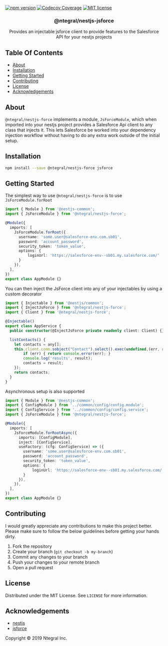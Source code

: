 [![npm version](http://img.shields.io/npm/v/@ntegral/nestjs-jsforce.svg)](https://www.npmjs.com/package/@ntegral/nestjs-force)
[![Codecov Coverage](https://img.shields.io/codecov/c/github/ntegral/nestjs-jsforce/master.svg?style=flat-square)](https://codecov.io/gh/ntegral/nestjs-jsforce)
[![MIT license](http://img.shields.io/badge/license-MIT-brightgreen.svg)](http://opensource.org/licenses/MIT)


<p align="center">
  <h3 align="center">
    @ntegral/nestjs-jsforce
  </h3>

  <p align="center">
    Provides an injectable jsforce client to provide features to the Salesforce API for your nestjs projects
  </p>
</p>

## Table Of Contents

- [About](#about)
- [Installation](#installation)
- [Getting Started](#getting-started)
- [Contributing](#contributing)
- [License](#license)
- [Acknowledgements](#acknowledgements)

## About

`@ntegral/nestjs-force` implements a module, `JsForceModule`, which when imported into
your nestjs project provides a Salesforce Api client to any class that injects it. This
lets Salesforce be worked into your dependency injection workflow without having to
do any extra work outside of the initial setup.

## Installation

```bash
npm install --save @ntegral/nestjs-force jsforce
```

## Getting Started

The simplest way to use `@ntegral/nestjs-force` is to use `JsForceModule.forRoot`

```typescript
import { Module } from '@nestjs-common';
import { JsForceModule } from '@ntegral/nestjs-force';

@Module({
  imports: [
    JsForceModule.forRoot({
      username: 'some.user@salesforce-env.com.sb01',
      password: 'account_password',
      security_token: 'token_value',
      options: {
          loginUrl: 'https://salesforce-env--sb01.my.salesforce.com/'
      }
    }),
  ],
})
export class AppModule {}
```

You can then inject the JsForce client into any of your injectables by using a
custom decorator

```typescript
import { Injectable } from '@nestjs/common';
import { InjectJsForce } from '@ntegral/nestjs-force';
import { Client } from '@ntegral/nestjs-force';

@Injectable()
export class AppService {
  public constructor(@InjectJsForce private readonly client: Client) {}

  listContacts() {
    let contacts = any[];
    this.client.conn.sobject("Contact").select().exec(undefined,(err, result) => {
        if (err) { return console.error(err); }
        console.log('results', result);
        contacts = result;
    });
    return contacts;
  }
}
```

Asynchronous setup is also supported

```typescript
import { Module } from '@nestjs-common';
import { ConfigModule } from '../common/config/config.module';
import { ConfigService } from '../common/config/config.service';
import { JsForceModule } from '@ntegral/nestjs-force';

@Module({
  imports: [
    JsForceModule.forRootAsync({
      imports: [ConfigModule],  
      inject: [ConfigService],
      useFactory: (cfg: ConfigService) => ({
        username: 'some.user@salesforce-env.com.sb01',
        password: 'account_password',
        security_token: 'token_value',
        options: {
            loginUrl: 'https://salesforce-env--sb01.my.salesforce.com/'
        }
      }),
    }),
  ],
})
export class AppModule {}
```

## Contributing

I would greatly appreciate any contributions to make this project better. Please
make sure to follow the below guidelines before getting your hands dirty.

1. Fork the repository
2. Create your branch (`git checkout -b my-branch`)
3. Commit any changes to your branch
4. Push your changes to your remote branch
5. Open a pull request

## License

Distributed under the MIT License. See `LICENSE` for more information.

## Acknowledgements

- [nestjs](https://nestjs.com)
- [jsforce](https://jsforce.github.io)

Copyright &copy; 2019 Ntegral Inc.
